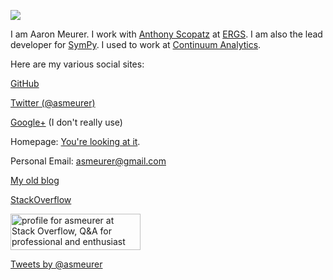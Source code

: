 
<img
src="https://www.gravatar.com/avatar/0383e4cae325f65a1bbd906be4be2276?s=256">


I am Aaron Meurer. I work with [Anthony Scopatz](https://twitter.com/scopatz)
at [ERGS](http://www.ergs.sc.edu/). I am also the lead developer for
[SymPy](http://sympy.org/). I used to work at
[Continuum Analytics](http://continuum.io/).

Here are my various social sites:

[GitHub](https://github.com/asmeurer)

[Twitter (@asmeurer)](https://twitter.com/asmeurer)

[Google+](https://plus.google.com/+AaronMeurer/) (I don't really use)

Homepage: [You're looking at it](http://www.asmeurer.com).

Personal Email: <a href="mailto:asmeurer@gmail.com" target="_top">
  asmeurer@gmail.com</a>

[My old blog](https://asmeurersympy.wordpress.com/)

[StackOverflow](http://stackoverflow.com/users/161801/asmeurer)

<a href="https://stackoverflow.com/users/161801/asmeurer"> <img src="https://stackoverflow.com/users/flair/161801.png" width="208" height="58" alt="profile for asmeurer at Stack Overflow, Q&amp;A for professional and enthusiast programmers" title="profile for asmeurer at Stack Overflow, Q&amp;A for professional and enthusiast programmers"> </a>

<div style="float:center"><a class="twitter-timeline" href="https://twitter.com/asmeurer" data-widget-id="613553005065940992">Tweets by @asmeurer</a>
        <script>!function(d,s,id){var js,fjs=d.getElementsByTagName(s)[0],p=/^http:/.test(d.location)?'http':'https';if(!d.getElementById(id)){js=d.createElement(s);js.id=id;js.src=p+"://platform.twitter.com/widgets.js";fjs.parentNode.insertBefore(js,fjs);}}(document,"script","twitter-wjs");</script> </div>
